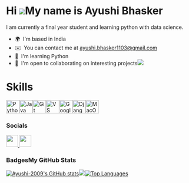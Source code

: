 Hi ![](https://user-images.githubusercontent.com/18350557/176309783-0785949b-9127-417c-8b55-ab5a4333674e.gif)My name is Ayushi Bhasker
======================================================================================================================================

I am currently a final year student and learning python with data science.

*   🌍  I'm based in India
*   ✉️  You can contact me at [ayushi.bhasker1103@gmail.com](mailto:ayushi.bhasker1103@gmail.com)
*   🧠  I'm learning Python
*   🤝  I'm open to collaborating on interesting projects<a href="https://www.github.com/Ayushi-2009" target="_blank" rel="noreferrer"><img
                  src="https://img.shields.io/github/followers/Ayushi-2009?logo=github&style=for-the-badge&color=84cc16&labelColor=000000" /></a>
  
# Skills 


<a href="https://www.python.org/" target="_blank" rel="noreferrer"><img src="https://raw.githubusercontent.com/danielcranney/readme-generator/main/public/icons/skills/python-colored.svg" width="36" height="36" alt="Python" /></a><a href="https://www.oracle.com/java/" target="_blank" rel="noreferrer"><img src="https://raw.githubusercontent.com/danielcranney/readme-generator/main/public/icons/skills/java-colored.svg" width="36" height="36" alt="Java" /></a><a href="https://git-scm.com/" target="_blank" rel="noreferrer"><img src="https://raw.githubusercontent.com/danielcranney/readme-generator/main/public/icons/skills/git-colored.svg" width="36" height="36" alt="Git" /></a><a href="https://code.visualstudio.com/" target="_blank" rel="noreferrer"><img src="https://raw.githubusercontent.com/danielcranney/readme-generator/main/public/icons/skills/visualstudiocode.svg" width="36" height="36" alt="VS Code" /></a><a href="https://cloud.google.com/" target="_blank" rel="noreferrer"><img src="https://raw.githubusercontent.com/danielcranney/readme-generator/main/public/icons/skills/googlecloud-colored.svg" width="36" height="36" alt="Google Cloud" /></a><a href="https://www.djangoproject.com/" target="_blank" rel="noreferrer"><img src="https://raw.githubusercontent.com/danielcranney/readme-generator/main/public/icons/skills/django-colored.svg" width="36" height="36" alt="Django" /></a><a href="https://apple.com" target="_blank" rel="noreferrer"><img src="https://raw.githubusercontent.com/danielcranney/readme-generator/main/public/icons/skills/macos-colored.svg" width="36" height="36" alt="MacOS" /></a>

### Socials
<a href="https://www.github.com/Ayushi-2009" target="_blank" rel="noreferrer">
                    <picture>
                    <source media="(prefers-color-scheme: dark)" srcset="https://raw.githubusercontent.com/danielcranney/readme-generator/main/public/icons/socials/github-dark.svg" />
                    <source media="(prefers-color-scheme: light)" srcset="https://raw.githubusercontent.com/danielcranney/readme-generator/main/public/icons/socials/github.svg" />
                    <img src="https://raw.githubusercontent.com/danielcranney/readme-generator/main/public/icons/socials/github.svg" width="32" height="32" />
                    </picture>
                    </a>
                      <a href="https://www.linkedin.com/in/ayushi-bhasker-51572228a" target="_blank" rel="noreferrer">
                    <picture>
                    <source media="(prefers-color-scheme: dark)" srcset="https://raw.githubusercontent.com/danielcranney/readme-generator/main/public/icons/socials/linkedin-dark.svg" />
                    <source media="(prefers-color-scheme: light)" srcset="https://raw.githubusercontent.com/danielcranney/readme-generator/main/public/icons/socials/linkedin.svg" />
                    <img src="https://raw.githubusercontent.com/danielcranney/readme-generator/main/public/icons/socials/linkedin.svg" width="32" height="32" />
                    </picture>
                    </a>
                    
### Badges<b>My GitHub Stats</b>

<a href="http://www.github.com/Ayushi-2009"><img src="https://github-readme-stats.vercel.app/api?username=Ayushi-2009&show_icons=true&hide=&count_private=true&title_color=0891b2&text_color=a855f7&icon_color=84cc16&bg_color=000000&hide_border=true&show_icons=true" alt="Ayushi-2009's GitHub stats" /></a><a
                      href="http://www.github.com/Ayushi-2009"><img
                  src="https://github-readme-streak-stats.herokuapp.com/?user=Ayushi-2009&stroke=a855f7&background=000000&ring=0891b2&fire=0891b2&currStreakNum=a855f7&currStreakLabel=0891b2&sideNums=a855f7&sideLabels=a855f7&dates=a855f7&hide_border=true" /></a><a href="https://github.com/Ayushi-2009" align="left"><img src="https://github-readme-stats.vercel.app/api/top-langs/?username=Ayushi-2009&langs_count=10&title_color=0891b2&text_color=a855f7&icon_color=84cc16&bg_color=000000&hide_border=true&locale=en&custom_title=Top%20%Languages" alt="Top Languages" /></a>
